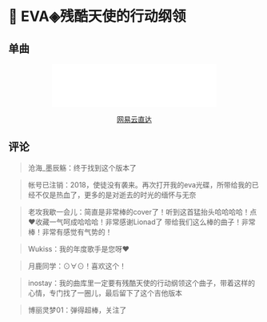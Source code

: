 # 🌈 EVA◈残酷天使的行动纲领

## 单曲

<div style="text-align: center;">
  <iframe frameborder="no" border="0" marginwidth="0" marginheight="0" width=330 height=86 src="//music.163.com/outchain/player?type=2&id=535590199&auto=0&height=66"></iframe>
  <p style="text-align: center;">
    <a href="https://music.163.com/#/song?id=535590199">网易云直达</a>
  </p>
</div>

## 评论

> 沧海_墨辰觞：终于找到这个版本了

> 帐号已注销：2018，使徒没有袭来。再次打开我的eva光碟，所带给我的已经不仅是热血了，更多的是对逝去的时光的缅怀与无奈

> 老攻我歇一会儿：简直是非常棒的cover了！听到这首猛抬头哈哈哈哈！点❤️收藏一气呵成哈哈哈！非常感谢Lionad了 带给我们这么棒的曲子！非常棒！非常有感觉有气势的！

> Wukiss：我的年度歌手是您呀❤

> 月鹿同学：⊙∀⊙！喜欢这个！

> inostay：我的曲库里一定要有残酷天使的行动纲领这个曲子，带着这样的心情，专门找了一圈儿，最后留下了这个吉他版本

> 博丽灵梦01：弹得超棒，关注了